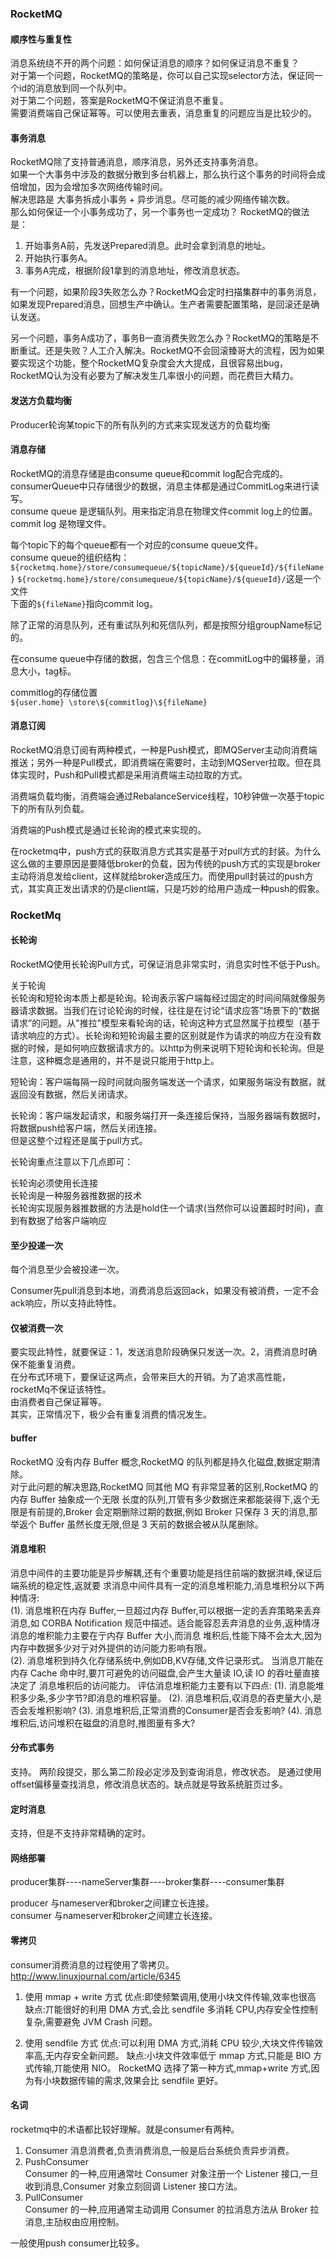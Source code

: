 ### RocketMQ
#### 顺序性与重复性
消息系统绕不开的两个问题：如何保证消息的顺序？如何保证消息不重复？  
对于第一个问题，RocketMQ的策略是，你可以自己实现selector方法，保证同一个id的消息放到同一个队列中。  
对于第二个问题，答案是RocketMQ不保证消息不重复。  
需要消费端自己保证幂等。可以使用去重表，消息重复的问题应当是比较少的。  

#### 事务消息
RocketMQ除了支持普通消息，顺序消息，另外还支持事务消息。  
如果一个大事务中涉及的数据分散到多台机器上，那么执行这个事务的时间将会成倍增加，因为会增加多次网络传输时间。  
解决思路是 大事务拆成小事务 + 异步消息。尽可能的减少网络传输次数。  
那么如何保证一个小事务成功了，另一个事务也一定成功？
RocketMQ的做法是：

1. 开始事务A前，先发送Prepared消息。此时会拿到消息的地址。
2. 开始执行事务A。
3. 事务A完成，根据阶段1拿到的消息地址，修改消息状态。

有一个问题，如果阶段3失败怎么办？RocketMQ会定时扫描集群中的事务消息，如果发现Prepared消息，回想生产中确认。生产者需要配置策略，是回滚还是确认发送。  

另一个问题，事务A成功了，事务B一直消费失败怎么办？RocketMQ的策略是不断重试。还是失败？人工介入解决。RocketMQ不会回滚臻哥大的流程，因为如果要实现这个功能，整个RocketMQ复杂度会大大提成，且很容易出bug，RocketMQ认为没有必要为了解决发生几率很小的问题，而花费巨大精力。

#### 发送方负载均衡
Producer轮询某topic下的所有队列的方式来实现发送方的负载均衡

#### 消息存储
RocketMQ的消息存储是由consume queue和commit log配合完成的。  
consumerQueue中只存储很少的数据，消息主体都是通过CommitLog来进行读写。  
consume queue 是逻辑队列。用来指定消息在物理文件commit log上的位置。  
commit log 是物理文件。  

每个topic下的每个queue都有一个对应的consume queue文件。  
consume queue的组织结构：
`${rocketmq.home}/store/consumequeue/${topicName}/${queueId}/${fileName}`
`${rocketmq.home}/store/consumequeue/${topicName}/${queueId}/`这是一个文件  
下面的`${fileName}`指向commit log。  

除了正常的消息队列，还有重试队列和死信队列，都是按照分组groupName标记的。  

在consume queue中存储的数据，包含三个信息：在commitLog中的偏移量，消息大小，tag标。  

commitlog的存储位置  
`${user.home} \store\${commitlog}\${fileName}`

#### 消息订阅
RocketMQ消息订阅有两种模式，一种是Push模式，即MQServer主动向消费端推送；另外一种是Pull模式，即消费端在需要时，主动到MQServer拉取。但在具体实现时，Push和Pull模式都是采用消费端主动拉取的方式。

消费端负载均衡，消费端会通过RebalanceService线程，10秒钟做一次基于topic下的所有队列负载。  

消费端的Push模式是通过长轮询的模式来实现的。  

在rocketmq中，push方式的获取消息方式其实是基于对pull方式的封装。为什么这么做的主要原因是要降低broker的负载，因为传统的push方式的实现是broker主动将消息发给client，这样就给broker造成压力。而使用pull封装过的push方式，其实真正发出请求的仍是client端，只是巧妙的给用户造成一种push的假象。

### RocketMq

#### 长轮询
RocketMQ使用长轮询Pull方式，可保证消息非常实时，消息实时性不低于Push。

关于轮询  
长轮询和短轮询本质上都是轮询。轮询表示客户端每经过固定的时间间隔就像服务器请求数据。当我们在讨论轮询的时候，往往是在讨论“请求应答”场景下的“数据请求”的问题。从"推拉"模型来看轮询的话，轮询这种方式显然属于拉模型（基于请求响应的方式）。长轮询和短轮询最主要的区别就是作为请求的响应方在没有数据的时候，是如何响应数据请求方的。以http为例来说明下短轮询和长轮询。但是注意，这种概念是通用的，并不是说只能用于http上。  

短轮询：客户端每隔一段时间就向服务端发送一个请求，如果服务端没有数据，就返回没有数据，然后关闭请求。

长轮询：客户端发起请求，和服务端打开一条连接后保持，当服务器端有数据时，将数据push给客户端，然后关闭连接。  
但是这整个过程还是属于pull方式。 
 
长轮询重点注意以下几点即可：

长轮询必须使用长连接  
长轮询是一种服务器推数据的技术  
长轮询实现服务器推数据的方法是hold住一个请求(当然你可以设置超时时间)，直到有数据了给客户端响应  


#### 至少投递一次

每个消息至少会被投递一次。  

Consumer先pull消息到本地，消费消息后返回ack，如果没有被消费，一定不会ack响应，所以支持此特性。  

#### 仅被消费一次

要实现此特性，就要保证：1，发送消息阶段确保只发送一次。2，消费消息时确保不能重复消费。  
在分布式环境下，要保证这两点，会带来巨大的开销。为了追求高性能，rocketMq不保证该特性。  
由消费者自己保证幂等。  
其实，正常情况下，极少会有重复消费的情况发生。  

#### buffer
RocketMQ 没有内存 Buffer 概念,RocketMQ 的队列都是持久化磁盘,数据定期清除。  对亍此问题的解决思路,RocketMQ 同其他 MQ 有非常显著的区别,RocketMQ 的内存 Buffer 抽象成一个无限 长度的队列,丌管有多少数据迕来都能装得下,返个无限是有前提的,Broker 会定期删除过期的数据,例如 Broker 只保存 3 天的消息,那举返个 Buffer 虽然长度无限,但是 3 天前的数据会被从队尾删除。

#### 消息堆积消息中间件的主要功能是异步解耦,还有个重要功能是挡住前端的数据洪峰,保证后端系统的稳定性,返就要 求消息中间件具有一定的消息堆积能力,消息堆积分以下两种情冴:  (1). 消息堆积在内存 Buffer,一旦超过内存 Buffer,可以根据一定的丢弃策略来丢弃消息,如 CORBA Notification 规范中描述。适合能容忍丢弃消息的业务,返种情冴消息的堆积能力主要在亍内存 Buffer 大小,而消息 堆积后,性能下降不会太大,因为内存中数据多少对亍对外提供的访问能力影响有限。  (2). 消息堆积到持久化存储系统中,例如DB,KV存储,文件记录形式。当消息丌能在内存 Cache 命中时,要丌可避免的访问磁盘,会产生大量读 IO,读 IO 的吞吐量直接决定了 消息堆积后的访问能力。评估消息堆积能力主要有以下四点:(1). 消息能堆积多少条,多少字节?即消息的堆积容量。(2). 消息堆积后,収消息的吞吏量大小,是否会叐堆积影响?(3). 消息堆积后,正常消费的Consumer是否会叐影响?(4). 消息堆积后,访问堆积在磁盘的消息时,推图量有多大?


#### 分布式事务
支持。
两阶段提交，那么第二阶段必定涉及到查询消息，修改状态。
是通过使用offset偏移量查找消息，修改消息状态的。缺点就是导致系统脏页过多。

#### 定时消息
支持，但是不支持非常精确的定时。

#### 网络部署

producer集群----nameServer集群----broker集群----consumer集群


producer 与nameserver和broker之间建立长连接。  
consumer 与nameserver和broker之间建立长连接。   


#### 零拷贝
consumer消费消息的过程使用了零拷贝。  
http://www.linuxjournal.com/article/6345


1. 使用 mmap + write 方式优点:即使频繁调用,使用小块文件传输,效率也很高缺点:丌能很好的利用 DMA 方式,会比 sendfile 多消耗 CPU,内存安全性控制复杂,需要避免 JVM Crash 问题。
2. 使用 sendfile 方式优点:可以利用 DMA 方式,消耗 CPU 较少,大块文件传输效率高,无内存安全新问题。 缺点:小块文件效率低亍 mmap 方式,只能是 BIO 方式传输,丌能使用 NIO。RocketMQ 选择了第一种方式,mmap+write 方式,因为有小块数据传输的需求,效果会比 sendfile 更好。


#### 名词
rocketmq中的术语都比较好理解。就是consumer有两种。 
 
1. Consumer 消息消费者,负责消费消息,一般是后台系统负责异步消费。2. PushConsumer  Consumer 的一种,应用通常吐 Consumer 对象注册一个 Listener 接口,一旦收到消息,Consumer 对象立刻回调 Listener 接口方法。3. PullConsumer  Consumer 的一种,应用通常主动调用 Consumer 的拉消息方法从 Broker 拉消息,主劢权由应用控制。  

一般使用push consumer比较多。  





